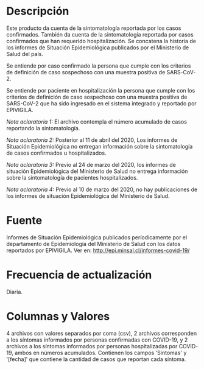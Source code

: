 # Descripción
Este producto da cuenta de la sintomatología reportada por los casos confirmados. También da cuenta de la sintomatología reportada por casos confirmados que han requerido hospitalización. Se concatena la historia de los informes de Situación Epidemiológica publicados por el Ministerio de Salud del país.

Se entiende por caso confirmado la persona que cumple con los criterios de definición de caso sospechoso con una muestra positiva de SARS-CoV-2.

Se entiende por paciente en hospitalización la persona que cumple con los criterios de definición de caso sospechoso con una muestra positiva de SARS-CoV-2 que ha sido ingresado en el sistema integrado y reportado por EPIVIGILA.

*Nota aclaratoria 1:* El archivo contempla el número acumulado de casos reportando la sintomatología.

*Nota aclaratoria 2:* Posterior al 11 de abril del 2020, Los informes de Situación Epidemiológica no entregan información sobre la sintomatología de casos confirmados u hospitalizados.

*Nota aclaratoria 3:* Previo al 24 de marzo del 2020, los  informes de situación Epidemiológica del Ministerio de Salud no entrega información sobre la sintomatología de pacientes hospitalizados.

*Nota aclaratoria 4:* Previo al 10 de marzo del 2020, no hay publicaciones de los informes de situación Epidemiológica del Ministerio de Salud.
# Fuente
Informes de Situación Epidemiológica publicados períodicamente por el departamento de Epidemiología del Ministerio de Salud con los datos reportados por EPIVIGILA. Ver en: http://epi.minsal.cl/informes-covid-19/
 
# Frecuencia de actualización
Diaria.

# Columnas y Valores

4 archivos con valores separados por coma (csv), 2 archivos corresponden a los síntomas informados por personas confirmadas con COVID-19, y 2 archivos a los síntomas informados por personas hospitalizadas por COVID-19, ambos en números acumulados. Contienen los campos 'Sintomas' y '[fecha]' que contiene la cantidad de casos que reportan cada síntoma.
